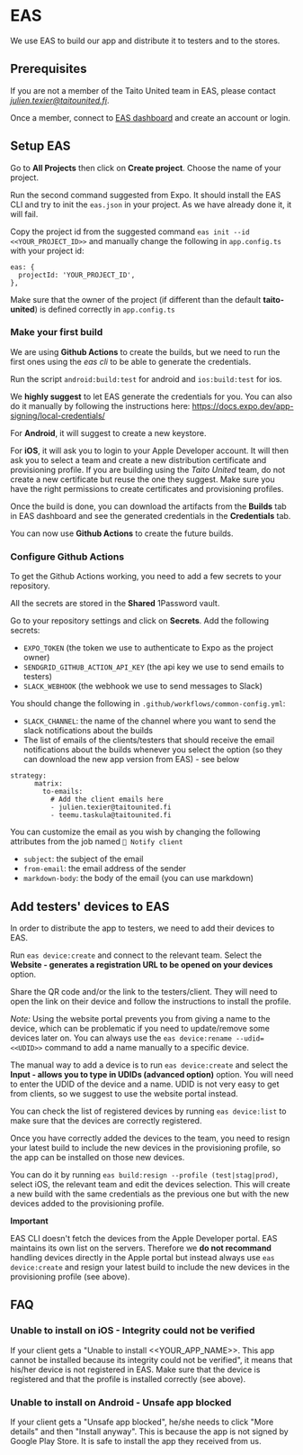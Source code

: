 # EAS

We use EAS to build our app and distribute it to testers and to the stores.

## Prerequisites

If you are not a member of the Taito United team in EAS, please contact *julien.texier@taitounited.fi*.

Once a member, connect to [EAS dashboard](https://expo.dev/accounts/taito-united) and create an account or login.


## Setup EAS 

Go to **All Projects** then click on **Create project**. Choose the name of your project.

Run the second command suggested from Expo. It should install the EAS CLI and try to init the `eas.json` in your project. As we have already done it, it will fail.

Copy the project id from the suggested command `eas init --id <<YOUR_PROJECT_ID>>` and manually change the following in `app.config.ts` with your project id:

```
eas: {
  projectId: 'YOUR_PROJECT_ID',
},
```

Make sure that the owner of the project (if different than the default **taito-united**) is defined correctly in `app.config.ts`

### Make your first build

We are using **Github Actions** to create the builds, but we need to run the first ones using the *eas cli* to be able to generate the credentials.

Run the script `android:build:test` for android and `ios:build:test` for ios.

We **highly suggest** to let EAS generate the credentials for you. You can also do it manually by following the instructions here: https://docs.expo.dev/app-signing/local-credentials/

For **Android**, it will suggest to create a new keystore.

For **iOS**, it will ask you to login to your Apple Developer account. It will then ask you to select a team and create a new distribution certificate and provisioning profile. If you are building using the *Taito United* team, do not create a new certificate but reuse the one they suggest. Make sure you have the right permissions to create certificates and provisioning profiles.

Once the build is done, you can download the artifacts from the **Builds** tab in EAS dashboard and see the generated credentials in the **Credentials** tab.

You can now use **Github Actions** to create the future builds.

### Configure Github Actions

To get the Github Actions working, you need to add a few secrets to your repository.

All the secrets are stored in the **Shared** 1Password vault.

Go to your repository settings and click on **Secrets**. Add the following secrets:

- `EXPO_TOKEN` (the token we use to authenticate to Expo as the project owner)
- `SENDGRID_GITHUB_ACTION_API_KEY` (the api key we use to send emails to testers)
- `SLACK_WEBHOOK` (the webhook we use to send messages to Slack)


You should change the following in `.github/workflows/common-config.yml`:

- `SLACK_CHANNEL`: the name of the channel where you want to send the slack notifications about the builds
- The list of emails of the clients/testers that should receive the email notifications about the builds whenever you select the option (so they can download the new app version from EAS) - see below

```
strategy:
      matrix:
        to-emails:
          # Add the client emails here
          - julien.texier@taitounited.fi
          - teemu.taskula@taitounited.fi
```

You can customize the email as you wish by changing the following attributes from the job named `📧 Notify client`

- `subject`: the subject of the email
- `from-email`: the email address of the sender
- `markdown-body`: the body of the email (you can use markdown)

## Add testers' devices to EAS

In order to distribute the app to testers, we need to add their devices to EAS.

Run `eas device:create` and connect to the relevant team. Select the **Website - generates a registration URL to be opened on your devices** option.

Share the QR code and/or the link to the testers/client. They will need to open the link on their device and follow the instructions to install the profile.

*Note:* Using the website portal prevents you from giving a name to the device, which can be problematic if you need to update/remove some devices later on. You can always use the `eas device:rename --udid=<<UDID>>` command to add a name manually to a specific device.

The manual way to add a device is to run `eas device:create` and select the **Input - allows you to type in UDIDs (advanced option)** option. You will need to enter the UDID of the device and a name. UDID is not very easy to get from clients, so we suggest to use the website portal instead.

You can check the list of registered devices by running `eas device:list` to make sure that the devices are correctly registered.

Once you have correctly added the devices to the team, you need to resign your latest build to include the new devices in the provisioning profile, so the app can be installed on those new devices.

You can do it by running `eas build:resign --profile (test|stag|prod)`, select iOS, the relevant team and edit the devices selection. This will create a new build with the same credentials as the previous one but with the new devices added to the provisioning profile.

**Important**

EAS CLI doesn't fetch the devices from the Apple Developer portal. EAS maintains its own list on the servers. Therefore we **do not recommand** handling devices directly in the Apple portal but instead always use `eas device:create` and resign your latest build to include the new devices in the provisioning profile (see above).

## FAQ

### Unable to install on iOS - Integrity could not be verified

If your client gets a "Unable to install <<YOUR_APP_NAME>>. This app cannot be installed because its integrity could not be verified", it means that his/her device is not registered in EAS. Make sure that the device is registered and that the profile is installed correctly (see above).

### Unable to install on Android - Unsafe app blocked

If your client gets a "Unsafe app blocked", he/she needs to click "More details" and then "Install anyway". This is because the app is not signed by Google Play Store. It is safe to install the app they received from us.

